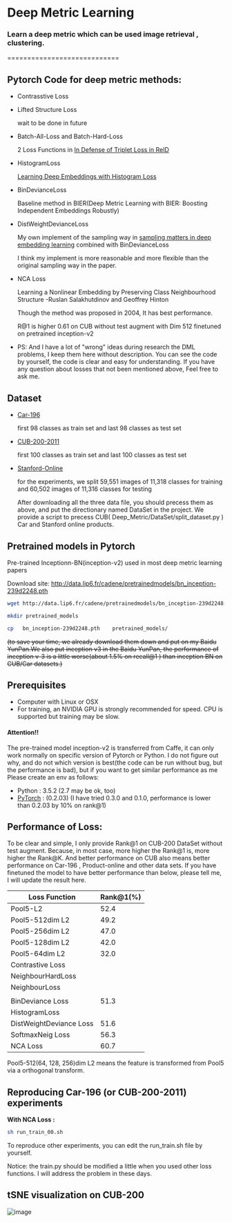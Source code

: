# Deep Metric Learning

### Learn a deep metric which can be used image retrieval , clustering.
============================

## Pytorch Code for deep metric methods:

- Contrasstive Loss

- Lifted Structure Loss
[](https://www.cv-foundation.org/openaccess/content_cvpr_2016/papers/Song_Deep_Metric_Learning_CVPR_2016_paper.pdf)

    wait to be done in future


- Batch-All-Loss and Batch-Hard-Loss

    2 Loss Functions in [In Defense of Triplet Loss in ReID](https://arxiv.org/abs/1703.07737)


- HistogramLoss

    [Learning Deep Embeddings with Histogram Loss](https://arxiv.org/abs/1611.00822)

- BinDevianceLoss

    Baseline method in BIER(Deep Metric Learning with BIER: Boosting Independent Embeddings Robustly)

- DistWeightDevianceLoss

  My own implement of the sampling way in [sampling matters in deep embedding learning](https://arxiv.org/abs/1706.07567) combined with BinDevianceLoss

  I think my implement is more reasonable and more flexible than the original sampling way in the paper.

- NCA Loss


   Learning a Nonlinear Embedding by Preserving Class Neighbourhood Structure  -Ruslan Salakhutdinov and Geoffrey Hinton


  Though the method was proposed in 2004, It has best performance.


  R@1 is higher 0.61 on  CUB without test augment with Dim 512 finetuned on pretrained inception-v2

- PS: And I have a lot of "wrong" ideas during research the DML problems,
I keep them here without description.
You can see the code by yourself, the code is clear and easy for understanding.
If you have any question about losses that  not been mentioned above,
Feel free to ask me.


## Dataset
- [Car-196](http://ai.stanford.edu/~jkrause/cars/car_devkit.tgz)

   first 98 classes as train set and last 98 classes as test set
- [CUB-200-2011](http://www.vision.caltech.edu/visipedia-data/CUB-200/images.tgz)

  first 100 classes as train set and last 100 classes as test set

- [Stanford-Online](ftp://cs.stanford.edu/cs/cvgl/Stanford_Online_Products.zip)
  
  for the experiments, we split 59,551 images of 11,318 classes for training and 60,502 images of 11,316 classes for testing

  After downloading all the three data file, you should precess them as above, and put the directionary named DataSet in the project.
  We provide a script to precess CUB( Deep_Metric/DataSet/split_dataset.py ) Car and Stanford online products.

## Pretrained models in Pytorch

Pre-trained Inceptionn-BN(inception-v2) used in most deep metric learning papers

Download site: http://data.lip6.fr/cadene/pretrainedmodels/bn_inception-239d2248.pth

```bash
wget http://data.lip6.fr/cadene/pretrainedmodels/bn_inception-239d2248.pth

mkdir pretrained_models

cp   bn_inception-239d2248.pth    pretrained_models/
```


~~(to save your time, we already download them down and put on my Baidu YunPan.We also put inception v3 in the Baidu YunPan, the performance of inception v-3 is a little worse(about 1.5% on recall@1 ) than inception BN on CUB/Car datasets.)~~
## Prerequisites

- Computer with Linux or OSX
- For training, an NVIDIA GPU is strongly recommended for speed. CPU is supported but training may be slow.

#### Attention!!
The pre-trained model inception-v2 is transferred from Caffe, it can only  work normally on specific version of Pytorch or Python.
I do not figure out why, and do not which version is best(the code can be run without bug, but the performance is bad), but if you want to get similar performance as me
Please create an env as follows:

- Python : 3.5.2 (2.7 may be ok, too)
- [PyTorch](http://pytorch.org)  : (0.2.03)
(I have tried 0.3.0 and 0.1.0,  performance is lower than 0.2.03 by 10% on rank@1)


## Performance of Loss:

To be clear and simple, I only provide Rank@1 on CUB-200 DataSet without test augment. Because, in most case, more higher the Rank@1 is,  more higher the Rank@K.
And better performance on CUB also means better performance on Car-196 , Product-online and other data sets.
If you have finetuned the model to have better performance than below, please tell me, I will update the result here.


|Loss Function| Rank@1(%)|
|---|---
|Pool5-L2|52.4|
|Pool5-512dim L2|49.2|
|Pool5-256dim L2|47.0|
|Pool5-128dim L2|42.0|
|Pool5-64dim L2|32.0|
|Contrastive Loss||
|NeighbourHardLoss||
|NeighbourLoss||
|||
|BinDeviance Loss|51.3|
|HistogramLoss| |
|DistWeightDeviance Loss|51.6|
|SoftmaxNeig Loss|56.3|
|NCA Loss|60.7|

Pool5-512(64, 128, 256)dim L2 means the feature is transformed from Pool5 via a orthogonal transform.

## Reproducing Car-196 (or CUB-200-2011) experiments

**With  NCA Loss  :**

```bash
sh run_train_00.sh
```

To reproduce other experiments, you can edit the run_train.sh file by yourself.

Notice:
the train.py should be modified a little when you used other loss functions.
I will address the problem in these days.


## tSNE visualization on CUB-200
![image](https://github.com/bnulihaixia/Deep_metric/blob/master/Vision/tsne-cub.jpg)
